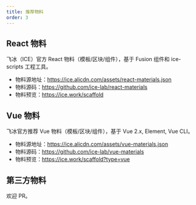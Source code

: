 ```yaml
---
title: 推荐物料
order: 3
---
```


## React 物料

飞冰（ICE）官方 React 物料（模板/区块/组件），基于 Fusion 组件和 ice-scripts 工程工具。

- 物料源地址：https://ice.alicdn.com/assets/react-materials.json
- 物料源码：https://github.com/ice-lab/react-materials
- 物料预览：https://ice.work/scaffold

## Vue 物料

飞冰官方推荐 Vue 物料（模板/区块/组件），基于 Vue 2.x, Element, Vue CLI。

- 物料源地址：https://ice.alicdn.com/assets/vue-materials.json
- 物料源码：https://github.com/ice-lab/vue-materials
- 物料预览：https://ice.work/scaffold?type=vue

## 第三方物料

欢迎 PR。
